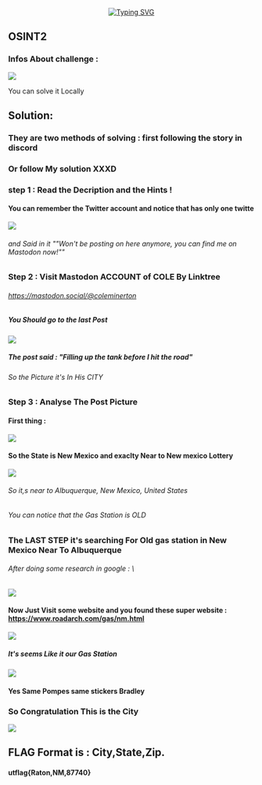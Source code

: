 <!-- 
<h3 align="center">CS student and a passionate web developer</h3> -->

<!--   my-ticker -->    
<!-- &emsp;&emsp;&emsp;&emsp;&emsp;&emsp;&emsp;&emsp;&emsp;[![Typing SVG](https://readme-typing-svg.herokuapp.com?color=%ADFF2F&center=true&vCenter=true&width=600&lines=S4L1M+F4K3-RooT+Player")](https://git.io/typing-svg) -->

<p align="center">
  <a href="https://git.io/typing-svg">
    <img src="https://readme-typing-svg.herokuapp.com?color=%ADFF2F&center=true&vCenter=true&width=600&lines=S4L1M+F4K3-RooT+Player" alt="Typing SVG">
  </a>
</p>

## OSINT2

### Infos About challenge : 

![](../Screenshot/P1.png)

You can solve it Locally


## Solution:





### They are two methods of solving : first following the story in discord 

### Or follow My solution XXXD

### step 1 : Read the Decription and the Hints !

#### You can remember the Twitter account and notice that has only one twitte 


![](../Screenshot/P2.png)

###### and Said in it ""Won't be posting on here anymore, you can find me on Mastodon now!""


### Step 2 : Visit Mastodon ACCOUNT of COLE By Linktree 

###### https://mastodon.social/@coleminerton

##### You Should go to the last Post 

![](../Screenshot/P3.png)

##### The post said : "Filling up the tank before I hit the road"

###### So the Picture it's In His CITY 





### Step 3 : Analyse The Post Picture 

#### First thing :   

![](../Screenshot/P4.png)

#### So the State is New Mexico and exaclty Near to New mexico Lottery


![](../Screenshot/P5.png)


###### So it,s near to  Albuquerque, New Mexico, United States

###### You can notice that the Gas Station is OLD 

### The LAST STEP it's searching For  Old gas station in New Mexico Near To Albuquerque


###### After doing some research in google : \

![](../Screenshot/P6.png)

#### Now Just Visit some website and you found these super website : https://www.roadarch.com/gas/nm.html

![](../Screenshot/P7.png) 

##### It's seems Like it our Gas Station 

![](../Screenshot/P8.png) 

#### Yes Same Pompes same stickers Bradley 

### So Congratulation This is the City 
![](../Screenshot/P9.png) 



## FLAG Format is  :  City,State,Zip. 

#### utflag{Raton,NM,87740}
